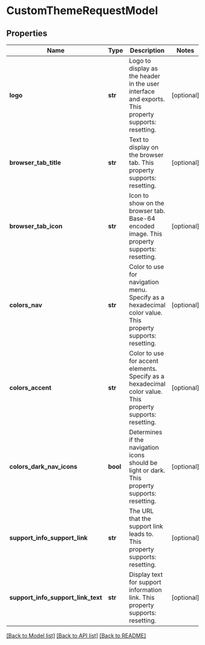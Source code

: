 # CustomThemeRequestModel

## Properties
Name | Type | Description | Notes
------------ | ------------- | ------------- | -------------
**logo** | **str** | Logo to display as the header in the user interface and exports. This property supports: resetting. | [optional] 
**browser_tab_title** | **str** | Text to display on the browser tab. This property supports: resetting. | [optional] 
**browser_tab_icon** | **str** | Icon to show on the browser tab.  Base-64 encoded image. This property supports: resetting. | [optional] 
**colors_nav** | **str** | Color to use for navigation menu.  Specify as a hexadecimal color value. This property supports: resetting. | [optional] 
**colors_accent** | **str** | Color to use for accent elements.  Specify as a hexadecimal color value. This property supports: resetting. | [optional] 
**colors_dark_nav_icons** | **bool** | Determines if the navigation icons should be light or dark. This property supports: resetting. | [optional] 
**support_info_support_link** | **str** | The URL that the support link leads to. This property supports: resetting. | [optional] 
**support_info_support_link_text** | **str** | Display text for support information link. This property supports: resetting. | [optional] 

[[Back to Model list]](../README.md#documentation-for-models) [[Back to API list]](../README.md#documentation-for-api-endpoints) [[Back to README]](../README.md)


